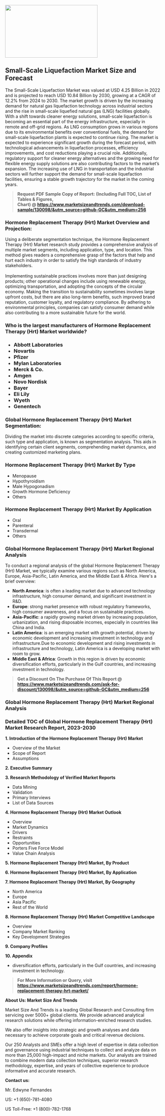 <p><img class="alignnone size-medium wp-image-20088" src="https://ffe5etoiles.com/wp-content/uploads/2024/12/MST1-300x171.png" alt="" width="300" height="171" /></p><h2>Small-Scale Liquefaction Market Size and Forecast</h2><p>The Small-Scale Liquefaction Market was valued at USD 4.25 Billion in 2022 and is projected to reach USD 10.84 Billion by 2030, growing at a CAGR of 12.2% from 2024 to 2030. The market growth is driven by the increasing demand for natural gas liquefaction technology across industrial sectors and the rise in small-scale liquefied natural gas (LNG) facilities globally. With a shift towards cleaner energy solutions, small-scale liquefaction is becoming an essential part of the energy infrastructure, especially in remote and off-grid regions. As LNG consumption grows in various regions due to its environmental benefits over conventional fuels, the demand for small-scale liquefaction plants is expected to continue rising. The market is expected to experience significant growth during the forecast period, with technological advancements in liquefaction processes, efficiency improvements, and cost reductions playing a crucial role. Additionally, regulatory support for cleaner energy alternatives and the growing need for flexible energy supply solutions are also contributing factors to the market’s expansion. The increasing use of LNG in transportation and the industrial sectors will further support the demand for small-scale liquefaction facilities, ensuring a stable growth trajectory for the market in the coming years.</p></p><blockquote id="" class=""><strong>Request PDF Sample Copy of Report: (Including Full TOC, List of Tables &amp; Figures, Chart)&nbsp;@&nbsp;<strong><a href="https://www.marketsizeandtrends.com/download-sample/130098/&utm_source=github-GC&utm_medium=256" target="_blank">https://www.marketsizeandtrends.com/download-sample/130098/&utm_source=github-GC&utm_medium=256</a></strong></strong></blockquote><h3 id="" class="">Hormone Replacement Therapy (Hrt) Market&nbsp;Overview and Projection:</h3><p id="" class="">Using a deliberate segmentation technique, the Hormone Replacement Therapy (Hrt) Market research study provides a comprehensive analysis of multiple market segments, including application, type, and location. This method gives readers a comprehensive grasp of the factors that help and hurt each industry in order to satisfy the high standards of industry stakeholders. <br /> <br />Implementing sustainable practices involves more than just designing products; other operational changes include using renewable energy, optimizing transportation, and adopting the concepts of the circular economy. Making the transition to sustainability sometimes involves large upfront costs, but there are also long-term benefits, such improved brand reputation, customer loyalty, and regulatory compliance. By adhering to environmental principles, companies can satisfy consumer demand while also contributing to a more sustainable future for the world.</p><h3 id="" class="">Who is the largest manufacturers of&nbsp;Hormone Replacement Therapy (Hrt) Market worldwide?</h3><h3 class=""><p><ul><li>Abbott Laboratories </li><li> Novartis </li><li> Pfizer </li><li> Mylan Laboratories </li><li> Merck & Co. </li><li> Amgen </li><li> Novo Nordisk </li><li> Bayer </li><li> Eli Lily </li><li> Wyeth </li><li> Genentech</li></ul></p></h3><h3 id="" class="">Global&nbsp;Hormone Replacement Therapy (Hrt) Market Segmentation:</h3><p id="" class="">Dividing the market into discrete categories according to specific criteria, such type and application, is known as segmentation analysis. This aids in identifying certain client segments, comprehending market dynamics, and creating customized marketing plans.</p><h3 id="" class="">Hormone Replacement Therapy (Hrt) Market&nbsp;By Type</h3><p><p><ul><li>Menopause</li><li> Hypothyroidism</li><li> Male Hypogonadism</li><li> Growth Hormone Deficiency</li><li> Others</p></li></ul></p></p><h3 id="" class="">Hormone Replacement Therapy (Hrt) Market&nbsp;By Application</h3><p class=""><p><ul><li>Oral</li><li> Parenteral</li><li> Transdermal</li><li> Others</li></ul></p></p><h3 id="" class="">Global Hormone Replacement Therapy (Hrt) Market Regional Analysis</h3><p id="" class="">To conduct a regional analysis of the global Hormone Replacement Therapy (Hrt) Market, we typically examine various regions such as North America, Europe, Asia-Pacific, Latin America, and the Middle East &amp; Africa. Here's a brief overview:</p><ul><li><strong>North America</strong>: is often a leading market due to advanced technology infrastructure, high consumer demand, and significant investment in R&amp;D.</li><li><strong>Europe</strong>: strong market presence with robust regulatory frameworks, high consumer awareness, and a focus on sustainable practices.</li><li><strong>Asia-Pacific</strong>: a rapidly growing market driven by increasing population, urbanization, and rising disposable incomes, especially in countries like China and India.</li><li><strong>Latin America</strong>: is an emerging market with growth potential, driven by economic development and increasing investment in technology and infrastructure.Due to economic development and rising investments in infrastructure and technology, Latin America is a developing market with room to grow.</li><li><strong>Middle East &amp; Africa</strong>: Growth in this region is driven by economic diversification efforts, particularly in the Gulf countries, and increasing investment in technology.</li></ul><blockquote id="" class=""><strong>Get a Discount On The Purchase Of This Report @ <strong><a href="https://www.marketsizeandtrends.com/ask-for-discount/130098/&utm_source=github-GC&utm_medium=256" target="_blank">https://www.marketsizeandtrends.com/ask-for-discount/130098/&utm_source=github-GC&utm_medium=256</a></strong></strong></blockquote><h3 id="" class="">Global Hormone Replacement Therapy (Hrt) Market Regional Analysis</h3><h3 id="" class="">Detailed TOC of Global Hormone Replacement Therapy (Hrt) Market Research Report, 2023-2030</h3><p id="" class=""><strong>1. Introduction of the Hormone Replacement Therapy (Hrt) Market</strong></p><ul><li>Overview of the Market</li><li>Scope of Report</li><li>Assumptions</li></ul><p id="" class=""><strong>2. Executive Summary</strong></p><p id="" class=""><strong>3. Research Methodology of Verified Market Reports</strong></p><ul><li>Data Mining</li><li>Validation</li><li>Primary Interviews</li><li>List of Data Sources</li></ul><p id="" class=""><strong>4. Hormone Replacement Therapy (Hrt) Market Outlook</strong></p><ul><li>Overview</li><li>Market Dynamics</li><li>Drivers</li><li>Restraints</li><li>Opportunities</li><li>Porters Five Force Model</li><li>Value Chain Analysis</li></ul><p id="" class=""><strong>5. Hormone Replacement Therapy (Hrt) Market, By Product</strong></p><p id="" class=""><strong>6. Hormone Replacement Therapy (Hrt) Market, By Application</strong></p><p id="" class=""><strong>7. Hormone Replacement Therapy (Hrt) Market, By Geography</strong></p><ul><li>North America</li><li>Europe</li><li>Asia Pacific</li><li>Rest of the World</li></ul><p id="" class=""><strong>8. Hormone Replacement Therapy (Hrt) Market Competitive Landscape</strong></p><ul><li>Overview</li><li>Company Market Ranking</li><li>Key Development Strategies</li></ul><p id="" class=""><strong>9. Company Profiles</strong></p><p id="" class=""><strong>10. Appendix</strong></p><ul><li>diversification efforts, particularly in the Gulf countries, and increasing investment in technology.</li></ul><blockquote id="" class=""><strong>For More Information or Query, visit <strong><strong><a href="https://www.marketsizeandtrends.com/report/hormone-replacement-therapy-hrt-market/" target="_blank">https://www.marketsizeandtrends.com/report/hormone-replacement-therapy-hrt-market/</a></strong></strong></strong></blockquote><p id="" class=""><strong>About Us: Market Size And Trends</strong></p><p id="" class="">Market Size And Trends is a leading Global Research and Consulting firm servicing over 5000+ global clients. We provide advanced analytical research solutions while offering information-enriched research studies.</p><p id="" class="">We also offer insights into strategic and growth analyses and data necessary to achieve corporate goals and critical revenue decisions.</p><p id="" class="">Our 250 Analysts and SMEs offer a high level of expertise in data collection and governance using industrial techniques to collect and analyze data on more than 25,000 high-impact and niche markets. Our analysts are trained to combine modern data collection techniques, superior research methodology, expertise, and years of collective experience to produce informative and accurate research.</p><p id="" class=""><strong>Contact us:</strong></p><p id="" class="">Mr. Edwyne Fernandes</p><p id="" class="">US: +1 (650)-781-4080</p><p id="" class="">US Toll-Free: +1 (800)-782-1768</p>

